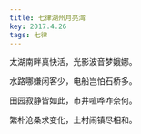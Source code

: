 ```yaml
---
title: 七律湖州月亮湾
key: 2017.4.26
tags: 七律
---
```


太湖南畔真快活，光影波音梦娥娜。

水路哪嫌闲客少，电船岂怕石桥多。

田园寂静皆如此，市井喧哗咋奈何。

繁朴沧桑求变化，土村闹镇尽相和。

</br>

